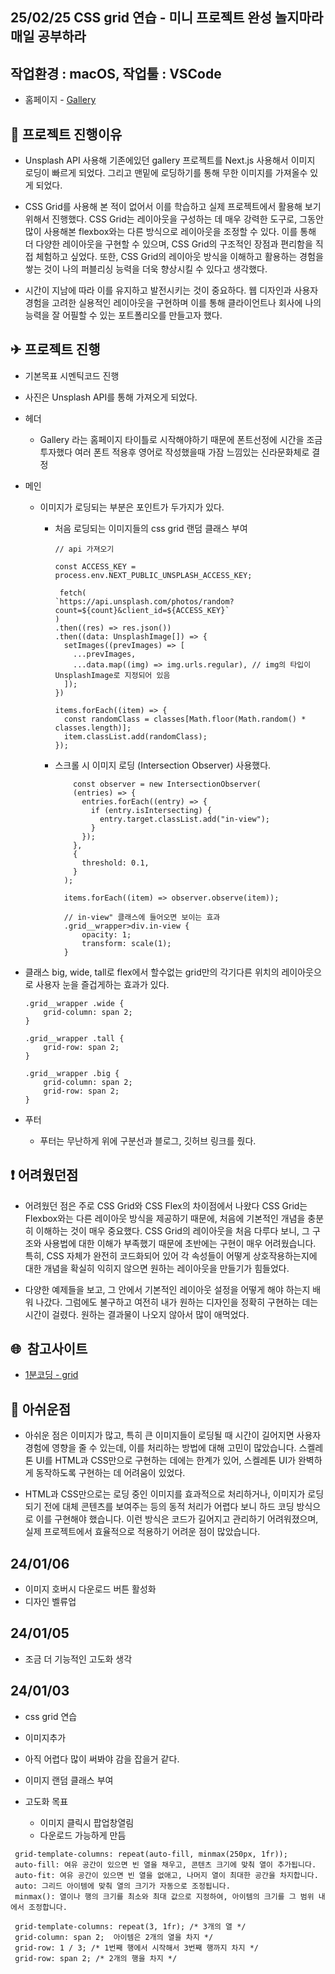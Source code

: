 ## 25/02/25 CSS grid 연습 - 미니 프로젝트 완성 놀지마라 매일 공부하라

## 작업환경 : macOS, 작업툴 : VSCode

- 홈페이지 - <a href="https://lolmoney.vercel.app/">Gallery</a>

<h2>📌 프로젝트 진행이유</h2>

- Unsplash API 사용해 기존에있던 gallery 프로젝트를 Next.js 사용해서 이미지 로딩이 빠르게 되었다. 그리고 맨밑에 로딩하기를 통해 무한 이미지를 가져올수 있게 되었다.

- CSS Grid를 사용해 본 적이 없어서 이를 학습하고 실제 프로젝트에서 활용해 보기 위해서 진행했다. CSS Grid는 레이아웃을 구성하는 데 매우 강력한 도구로, 그동안 많이 사용해본 flexbox와는 다른 방식으로 레이아웃을 조정할 수 있다. 이를 통해 더 다양한 레이아웃을 구현할 수 있으며, CSS Grid의 구조적인 장점과 편리함을 직접 체험하고 싶었다. 또한, CSS Grid의 레이아웃 방식을 이해하고 활용하는 경험을 쌓는 것이 나의 퍼블리싱 능력을 더욱 향상시킬 수 있다고 생각했다.

- 시간이 지남에 따라 이를 유지하고 발전시키는 것이 중요하다. 웹 디자인과 사용자 경험을 고려한 실용적인 레이아웃을 구현하며 이를 통해 클라이언트나 회사에 나의 능력을 잘 어필할 수 있는 포트폴리오를 만들고자 했다.

<h2>✈ 프로젝트 진행</h2>

- 기본목표 시멘틱코드 진행
- 사진은 Unsplash API를 통해 가져오게 되었다.
- 헤더
  - Gallery 라는 홈페이지 타이틀로 시작해야하기 때문에 폰트선정에 시간을 조금 투자했다 여러 폰트 적용후 영어로 작성했을때 가잠 느낌있는 신라문화체로 결정
- 메인

  - 이미지가 로딩되는 부분은 포인트가 두가지가 있다.

    - 처음 로딩되는 이미지들의 css grid 랜덤 클래스 부여

      ```
      // api 가져오기

      const ACCESS_KEY = process.env.NEXT_PUBLIC_UNSPLASH_ACCESS_KEY;

       fetch(
      `https://api.unsplash.com/photos/random?count=${count}&client_id=${ACCESS_KEY}`
      )
      .then((res) => res.json())
      .then((data: UnsplashImage[]) => {
        setImages((prevImages) => [
          ...prevImages,
          ...data.map((img) => img.urls.regular), // img의 타입이 UnsplashImage로 지정되어 있음
        ]);
      })

      items.forEach((item) => {
        const randomClass = classes[Math.floor(Math.random() * classes.length)];
        item.classList.add(randomClass);
      });
      ```

    - 스크롤 시 이미지 로딩 (Intersection Observer) 사용했다.

      ```
          const observer = new IntersectionObserver(
          (entries) => {
            entries.forEach((entry) => {
              if (entry.isIntersecting) {
                entry.target.classList.add("in-view");
              }
            });
          },
          {
            threshold: 0.1,
          }
        );

        items.forEach((item) => observer.observe(item));

        // in-view" 클래스에 들어오면 보이는 효과
        .grid__wrapper>div.in-view {
            opacity: 1;
            transform: scale(1);
        }

      ```

- 클래스 big, wide, tall로 flex에서 할수없는 grid만의 각기다른 위치의 레이아웃으로 사용자 눈을 즐겁게하는 효과가 있다.

  ```
  .grid__wrapper .wide {
      grid-column: span 2;
  }

  .grid__wrapper .tall {
      grid-row: span 2;
  }

  .grid__wrapper .big {
      grid-column: span 2;
      grid-row: span 2;
  }

  ```

- 푸터
  - 푸터는 무난하게 위에 구분선과 블로그, 깃허브 링크를 줬다.

<h2>❗ 어려웠던점</h2>

- 어려웠던 점은 주로 CSS Grid와 CSS Flex의 차이점에서 나왔다 CSS Grid는 Flexbox와는 다른 레이아웃 방식을 제공하기 때문에, 처음에 기본적인 개념을 충분히 이해하는 것이 매우 중요했다. CSS Grid의 레이아웃을 처음 다루다 보니, 그 구조와 사용법에 대한 이해가 부족했기 때문에 초반에는 구현이 매우 어려웠습니다. 특히, CSS 자체가 완전히 코드화되어 있어 각 속성들이 어떻게 상호작용하는지에 대한 개념을 확실히 익히지 않으면 원하는 레이아웃을 만들기가 힘들었다.

- 다양한 예제들을 보고, 그 안에서 기본적인 레이아웃 설정을 어떻게 해야 하는지 배워 나갔다. 그럼에도 불구하고 여전히 내가 원하는 디자인을 정확히 구현하는 데는 시간이 걸렸다. 원하는 결과물이 나오지 않아서 많이 애먹었다.

<h2>🌐&nbsp; 참고사이트</h2>

- <a href="https://studiomeal.com/archives/533">1분코딩 - grid</a>

<h2>📎 아쉬운점</h2>

- 아쉬운 점은 이미지가 많고, 특히 큰 이미지들이 로딩될 때 시간이 길어지면 사용자 경험에 영향을 줄 수 있는데, 이를 처리하는 방법에 대해 고민이 많았습니다. 스켈레톤 UI를 HTML과 CSS만으로 구현하는 데에는 한계가 있어, 스켈레톤 UI가 완벽하게 동작하도록 구현하는 데 어려움이 있었다.

- HTML과 CSS만으로는 로딩 중인 이미지를 효과적으로 처리하거나, 이미지가 로딩되기 전에 대체 콘텐츠를 보여주는 등의 동적 처리가 어렵다 보니 하드 코딩 방식으로 이를 구현해야 했습니다. 이런 방식은 코드가 길어지고 관리하기 어려워졌으며, 실제 프로젝트에서 효율적으로 적용하기 어려운 점이 많았습니다.

<h2>24/01/06</h2>

- 이미지 호버시 다운로드 버튼 활성화
- 디자인 벨류업

<h2>24/01/05</h2>

- 조금 더 기능적인 고도화 생각

<h2>24/01/03</h2>

- css grid 연습
- 이미지추가
- 아직 어렵다 많이 써봐야 감을 잡을거 같다.
- 이미지 랜덤 클래스 부여

- 고도화 목표
  - 이미지 클릭시 팝업창열림
  - 다운로드 가능하게 만듬

```
 grid-template-columns: repeat(auto-fill, minmax(250px, 1fr));
 auto-fill: 여유 공간이 있으면 빈 열을 채우고, 콘텐츠 크기에 맞춰 열이 추가됩니다.
 auto-fit: 여유 공간이 있으면 빈 열을 없애고, 나머지 열이 최대한 공간을 차지합니다.
 auto: 그리드 아이템에 맞춰 열의 크기가 자동으로 조정됩니다.
 minmax(): 열이나 행의 크기를 최소와 최대 값으로 지정하여, 아이템의 크기를 그 범위 내에서 조정합니다.

 grid-template-columns: repeat(3, 1fr); /* 3개의 열 */
 grid-column: span 2;  아이템은 2개의 열을 차지 */
 grid-row: 1 / 3; /* 1번째 행에서 시작해서 3번째 행까지 차지 */
 grid-row: span 2; /* 2개의 행을 차지 */

```
